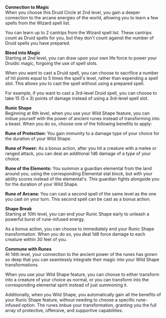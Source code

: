 **Connection to Magic**  
When you choose this Druid Circle at 2nd level, you gain a deeper connection to the arcane energies of the world, allowing you to learn a few spells from the Wizard spell list.

You can learn up to 2 cantrips from the Wizard spell list. These cantrips count as Druid spells for you, but they don't count against the number of Druid spells you have prepared.

**Bleed into Magic**  
Starting at 2nd level, you can draw upon your own life force to power your Druidic magic, forgoing the use of spell slots.

When you want to cast a Druid spell, you can choose to sacrifice a number of hit points equal to 5 times the spell's level, rather than expending a spell slot. This allows you to cast the spell without using a prepared spell.

For example, if you want to cast a 3rd-level Druid spell, you can choose to take 15 (5 x 3) points of damage instead of using a 3rd-level spell slot.

**Runic Shape**  
Beginning at 6th level, when you use your Wild Shape feature, you can imbue yourself with the power of ancient runes instead of transforming into a beast. When you do so, choose one of the following benefits to apply:

**Rune of Protection:** You gain immunity to a damage type of your choice for the duration of your Wild Shape.

**Rune of Power:** As a bonus action, after you hit a creature with a melee or ranged attack, you can deal an additional 1d6 damage of a type of your choice.

**Rune of the Elements:** You summon a guardian elemental from the land around you, using the corresponding Elemental stat block, but with your ability scores instead of the elemental's. This guardian fights alongside you for the duration of your Wild Shape.

**Rune of Arcana:** You can cast a second spell of the same level as the one you cast on your turn. This second spell can be cast as a bonus action.

**Shape Break**  
Starting at 10th level, you can end your Runic Shape early to unleash a powerful burst of rune-infused energy.

As a bonus action, you can choose to immediately end your Runic Shape transformation. When you do so, you deal 1d8 force damage to each creature within 30 feet of you.

**Commune with Runes**  
At 14th level, your connection to the ancient power of the runes has grown so deep that you can seamlessly integrate their magic into your Wild Shape transformations.

When you use your Wild Shape feature, you can choose to either transform into a creature of your choice as normal, or you can transform into the corresponding elemental spirit instead of just summoning it.

Additionally, when you Wild Shape, you automatically gain all the benefits of your Runic Shape feature, without needing to choose a specific rune-infused option. The runes imbue your transformation, granting you the full array of protective, offensive, and supportive capabilities.